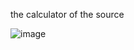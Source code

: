 the calculator of the source

![image](https://github.com/user-attachments/assets/5ee62bef-de1b-4024-9cf2-cf866c7fd093)


